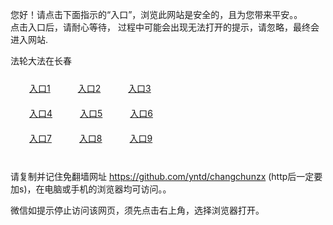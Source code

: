 您好！请点击下面指示的“入口”，浏览此网站是安全的，且为您带来平安。。 <br/>
点击入口后，请耐心等待， 过程中可能会出现无法打开的提示，请忽略，最终会进入网站. </br>

法轮大法在长春<br/>
<div style="padding:10px"><a style="margin:20px" target="_blank" href="https://d1903fp9ytccmj.cloudfront.net/2Qpsp?gmfmcte" id="ccLink1" rel="nofollow">入口1</a> <a target="_blank" style="margin:20px" href="https://d3a6bpmbqqaai8.cloudfront.net/2Qpsp?cezkdfhh" id="ccLink2" rel="nofollow">入口2</a> <a style="margin:20px" target="_blank" href="https://d117vbxqpx5yiy.cloudfront.net/2Qpsp?malwdumb" id="ccLink3" rel="nofollow">入口3</a></div>

<div style="padding:10px" ><a style="margin:20px" target="_blank" href="https://d1903fp9ytccmj.cloudfront.net/2Qpsp?gmfmcte" id="ccLink4" rel="nofollow">入口4</a> <a style="margin:20px" href="https://d3a6bpmbqqaai8.cloudfront.net/2Qpsp?cezkdfhh" target="_blank" id="ccLink5" rel="nofollow">入口5</a> <a style="margin:20px" href="https://d117vbxqpx5yiy.cloudfront.net/2Qpsp?malwdumb" target="_blank" id="ccLink6" rel="nofollow">入口6</a></div>

<div style="padding:10px"><a style="margin:20px" target="_blank" href="https://d1903fp9ytccmj.cloudfront.net/2Qpsp?gmfmcte" id="ccLink7" rel="nofollow">入口7</a> <a style="margin:20px" href="https://d3a6bpmbqqaai8.cloudfront.net/2Qpsp?cezkdfhh" target="_blank" id="ccLink8" rel="nofollow">入口8</a> <a style="margin:20px" target="_blank" href="https://d117vbxqpx5yiy.cloudfront.net/2Qpsp?malwdumb" id="ccLink9" rel="nofollow">入口9</a></div>

<br/>



请复制并记住免翻墙网址 https://github.com/yntd/changchunzx (http后一定要加s)，在电脑或手机的浏览器均可访问。。<br/>

微信如提示停止访问该网页，须先点击右上角，选择浏览器打开。
